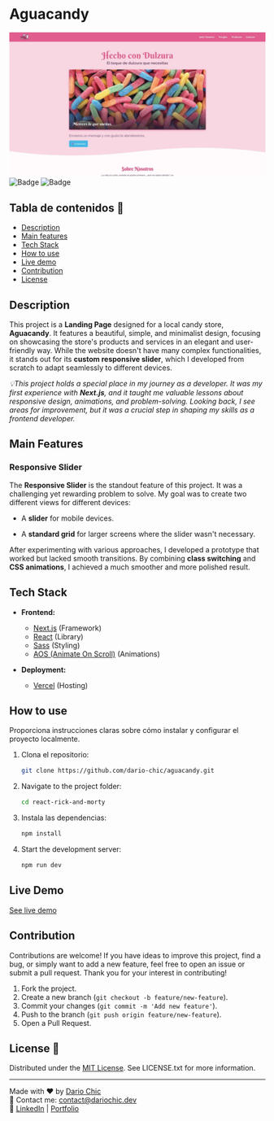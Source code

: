 

# Aguacandy


![Portada](https://raw.githubusercontent.com/dario-chic/aguacandy/refs/heads/main/banner.webp)
![Badge](https://img.shields.io/badge/Estado-Finalizado-brightgreen)
![Badge](https://img.shields.io/badge/Licencia-MIT-blue)
## Tabla de contenidos 📑

- [Description](#description)
- [Main features](#main-features)
- [Tech Stack](#tech-stack)
- [How to use](#how-to-use)
- [Live demo](#live-demo)
- [Contribution](#contribution)
- [License](#license)

## Description

This project is a **Landing Page** designed for a local candy store, **Aguacandy**. It features a beautiful, simple, and minimalist design, focusing on showcasing the store's products and services in an elegant and user-friendly way. While the website doesn't have many complex functionalities, it stands out for its **custom responsive slider**, which I developed from scratch to adapt seamlessly to different devices.

_💡This project holds a special place in my journey as a developer. It was my first experience with  **Next.js**, and it taught me valuable lessons about responsive design, animations, and problem-solving. Looking back, I see areas for improvement, but it was a crucial step in shaping my skills as a frontend developer._

## Main Features


### Responsive Slider

The  **Responsive Slider**  is the standout feature of this project. It was a challenging yet rewarding problem to solve. My goal was to create two different views for different devices:

-   A  **slider**  for mobile devices.
    
-   A  **standard grid**  for larger screens where the slider wasn't necessary.
    

After experimenting with various approaches, I developed a prototype that worked but lacked smooth transitions. By combining  **class switching**  and  **CSS animations**, I achieved a much smoother and more polished result.

## Tech Stack

-   **Frontend:**
    -   [Next.js](https://nextjs.org/)  (Framework)
    -   [React](https://reactjs.org/)  (Library)
    -   [Sass](https://sass-lang.com/)  (Styling)
    -   [AOS (Animate On Scroll)](https://michalsnik.github.io/aos/)  (Animations)
        
-   **Deployment:**
    -   [Vercel](https://vercel.com/)  (Hosting)

## How to use

Proporciona instrucciones claras sobre cómo instalar y configurar el proyecto localmente.


1. Clona el repositorio:
   ```bash
   git clone https://github.com/dario-chic/aguacandy.git
   ```
2. Navigate to the project folder:
   ```bash
   cd react-rick-and-morty
   ```
3. Instala las dependencias:
   ```bash
   npm install
   ```
4. Start the development server:
	 ```bash
   npm run dev
   ```

## Live Demo

[See live demo](https://aguacandy.vercel.app/)

## Contribution


Contributions are welcome! If you have ideas to improve this project, find a bug, or simply want to add a new feature, feel free to open an issue or submit a pull request. Thank you for your interest in contributing!

1. Fork the project.
2. Create a new branch (`git checkout -b feature/new-feature`).
3. Commit your changes (`git commit -m 'Add new feature'`).
4. Push to the branch (`git push origin feature/new-feature`).
5. Open a Pull Request.

## License 📜
Distributed under the [MIT License](https://opensource.org/licenses/MIT). See LICENSE.txt for more information.

---

Made with ❤️ by [Dario Chic](https://github.com/dario-chic)  
📧 Contact me: [contact@dariochic.dev](mailto:contact@dariochic.dev)  
🔗 [LinkedIn](https://www.linkedin.com/in/dariochic/) | [Portfolio](https://dariochic.dev)
